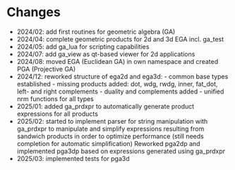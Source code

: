 # Changes

- 2024/02: add first routines for geometric algebra (GA)
- 2024/04: complete geometric products for 2d and 3d EGA incl. ga_test
- 2024/05: add ga_lua for scripting capabilities
- 2024/07: add ga_view as qt-based viewer for 2d applications
- 2024/08: moved EGA (Euclidean GA) in own namespace and created PGA (Projective GA)
- 2024/12: reworked structure of ega2d and ega3d:
                - common base types established
                - missing products added: dot, wdg, rwdg, inner, fat_dot,
                  left- and right complements
                - duality and complements added
                - unified nrm functions for all types
- 2025/01: added ga_prdxpr to automatically generate product expressions for all products
- 2025/02: started to implement parser for string manipulation with ga_prdxpr to
           manipulate and simplify expressions resulting from sandwich products in order
           to optimize performance (still needs completion for automatic simplification)
           Reworked pga2dp and implemented pga3dp based on expressions generated using
           ga_prdxpr
- 2025/03: implemented tests for pga3d
